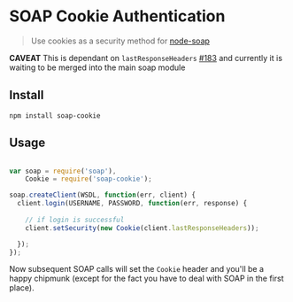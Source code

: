 # SOAP Cookie Authentication

> Use cookies as a security method for [node-soap]()


**CAVEAT** This is dependant on `lastResponseHeaders` [#183](https://github.com/milewise/node-soap/pull/183) and currently it is waiting to be merged into the main soap module

## Install

`npm install soap-cookie`

## Usage

```javascript

var soap = require('soap'),
    Cookie = require('soap-cookie');

soap.createClient(WSDL, function(err, client) {
  client.login(USERNAME, PASSWORD, function(err, response) {
    
    // if login is successful
    client.setSecurity(new Cookie(client.lastResponseHeaders));

  });
});
```

Now subsequent SOAP calls will set the `Cookie` header and you'll be a happy chipmunk (except for the fact you have to deal with SOAP in the first place).
